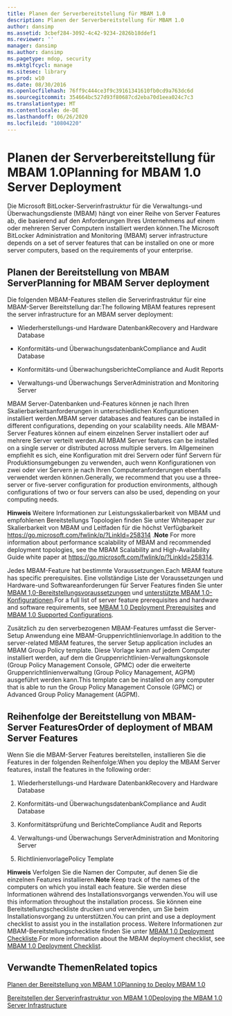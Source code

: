 ```yaml
---
title: Planen der Serverbereitstellung für MBAM 1.0
description: Planen der Serverbereitstellung für MBAM 1.0
author: dansimp
ms.assetid: 3cbef284-3092-4c42-9234-2826b18ddef1
ms.reviewer: ''
manager: dansimp
ms.author: dansimp
ms.pagetype: mdop, security
ms.mktglfcycl: manage
ms.sitesec: library
ms.prod: w10
ms.date: 08/30/2016
ms.openlocfilehash: 76ff9c444ce3f9c39161341610fb0cd9a763dc6d
ms.sourcegitcommit: 354664bc527d93f80687cd2eba70d1eea024c7c3
ms.translationtype: MT
ms.contentlocale: de-DE
ms.lasthandoff: 06/26/2020
ms.locfileid: "10804220"
---
```

# <span data-ttu-id="16929-103">Planen der Serverbereitstellung für MBAM 1.0</span><span class="sxs-lookup"><span data-stu-id="16929-103">Planning for MBAM 1.0 Server Deployment</span></span>


<span data-ttu-id="16929-104">Die Microsoft BitLocker-Serverinfrastruktur für die Verwaltungs-und Überwachungsdienste (MBAM) hängt von einer Reihe von Server Features ab, die basierend auf den Anforderungen Ihres Unternehmens auf einem oder mehreren Server Computern installiert werden können.</span><span class="sxs-lookup"><span data-stu-id="16929-104">The Microsoft BitLocker Administration and Monitoring (MBAM) server infrastructure depends on a set of server features that can be installed on one or more server computers, based on the requirements of your enterprise.</span></span>

## <span data-ttu-id="16929-105">Planen der Bereitstellung von MBAM Server</span><span class="sxs-lookup"><span data-stu-id="16929-105">Planning for MBAM Server deployment</span></span>


<span data-ttu-id="16929-106">Die folgenden MBAM-Features stellen die Serverinfrastruktur für eine MBAM-Server Bereitstellung dar:</span><span class="sxs-lookup"><span data-stu-id="16929-106">The following MBAM features represent the server infrastructure for an MBAM server deployment:</span></span>

-   <span data-ttu-id="16929-107">Wiederherstellungs-und Hardware Datenbank</span><span class="sxs-lookup"><span data-stu-id="16929-107">Recovery and Hardware Database</span></span>

-   <span data-ttu-id="16929-108">Konformitäts-und Überwachungsdatenbank</span><span class="sxs-lookup"><span data-stu-id="16929-108">Compliance and Audit Database</span></span>

-   <span data-ttu-id="16929-109">Konformitäts-und Überwachungsberichte</span><span class="sxs-lookup"><span data-stu-id="16929-109">Compliance and Audit Reports</span></span>

-   <span data-ttu-id="16929-110">Verwaltungs-und Überwachungs Server</span><span class="sxs-lookup"><span data-stu-id="16929-110">Administration and Monitoring Server</span></span>

<span data-ttu-id="16929-111">MBAM Server-Datenbanken und-Features können je nach Ihren Skalierbarkeitsanforderungen in unterschiedlichen Konfigurationen installiert werden.</span><span class="sxs-lookup"><span data-stu-id="16929-111">MBAM server databases and features can be installed in different configurations, depending on your scalability needs.</span></span> <span data-ttu-id="16929-112">Alle MBAM-Server Features können auf einem einzelnen Server installiert oder auf mehrere Server verteilt werden.</span><span class="sxs-lookup"><span data-stu-id="16929-112">All MBAM Server features can be installed on a single server or distributed across multiple servers.</span></span> <span data-ttu-id="16929-113">Im Allgemeinen empfiehlt es sich, eine Konfiguration mit drei Servern oder fünf Servern für Produktionsumgebungen zu verwenden, auch wenn Konfigurationen von zwei oder vier Servern je nach Ihren Computeranforderungen ebenfalls verwendet werden können.</span><span class="sxs-lookup"><span data-stu-id="16929-113">Generally, we recommend that you use a three-server or five-server configuration for production environments, although configurations of two or four servers can also be used, depending on your computing needs.</span></span>

<span data-ttu-id="16929-114">**Hinweis**  Weitere Informationen zur Leistungsskalierbarkeit von MBAM und empfohlenen Bereitstellungs Topologien finden Sie unter Whitepaper zur Skalierbarkeit von MBAM und Leitfaden für die höchst Verfügbarkeit <https://go.microsoft.com/fwlink/p/?LinkId=258314> .</span><span class="sxs-lookup"><span data-stu-id="16929-114">**Note** For more information about performance scalability of MBAM and recommended deployment topologies, see the MBAM Scalability and High-Availability Guide white paper at <https://go.microsoft.com/fwlink/p/?LinkId=258314>.</span></span>

 

<span data-ttu-id="16929-115">Jedes MBAM-Feature hat bestimmte Voraussetzungen.</span><span class="sxs-lookup"><span data-stu-id="16929-115">Each MBAM feature has specific prerequisites.</span></span> <span data-ttu-id="16929-116">Eine vollständige Liste der Voraussetzungen und Hardware-und Softwareanforderungen für Server Features finden Sie unter [MBAM 1,0-Bereitstellungsvoraussetzungen](mbam-10-deployment-prerequisites.md) und [unterstützte MBAM 1,0-Konfigurationen](mbam-10-supported-configurations.md).</span><span class="sxs-lookup"><span data-stu-id="16929-116">For a full list of server feature prerequisites and hardware and software requirements, see [MBAM 1.0 Deployment Prerequisites](mbam-10-deployment-prerequisites.md) and [MBAM 1.0 Supported Configurations](mbam-10-supported-configurations.md).</span></span>

<span data-ttu-id="16929-117">Zusätzlich zu den serverbezogenen MBAM-Features umfasst die Server-Setup Anwendung eine MBAM-Gruppenrichtlinienvorlage.</span><span class="sxs-lookup"><span data-stu-id="16929-117">In addition to the server-related MBAM features, the server Setup application includes an MBAM Group Policy template.</span></span> <span data-ttu-id="16929-118">Diese Vorlage kann auf jedem Computer installiert werden, auf dem die Gruppenrichtlinien-Verwaltungskonsole (Group Policy Management Console, GPMC) oder die erweiterte Gruppenrichtlinienverwaltung (Group Policy Management, AGPM) ausgeführt werden kann.</span><span class="sxs-lookup"><span data-stu-id="16929-118">This template can be installed on any computer that is able to run the Group Policy Management Console (GPMC) or Advanced Group Policy Management (AGPM).</span></span>

## <span data-ttu-id="16929-119">Reihenfolge der Bereitstellung von MBAM-Server Features</span><span class="sxs-lookup"><span data-stu-id="16929-119">Order of deployment of MBAM Server Features</span></span>


<span data-ttu-id="16929-120">Wenn Sie die MBAM-Server Features bereitstellen, installieren Sie die Features in der folgenden Reihenfolge:</span><span class="sxs-lookup"><span data-stu-id="16929-120">When you deploy the MBAM Server features, install the features in the following order:</span></span>

1.  <span data-ttu-id="16929-121">Wiederherstellungs-und Hardware Datenbank</span><span class="sxs-lookup"><span data-stu-id="16929-121">Recovery and Hardware Database</span></span>

2.  <span data-ttu-id="16929-122">Konformitäts-und Überwachungsdatenbank</span><span class="sxs-lookup"><span data-stu-id="16929-122">Compliance and Audit Database</span></span>

3.  <span data-ttu-id="16929-123">Konformitätsprüfung und Berichte</span><span class="sxs-lookup"><span data-stu-id="16929-123">Compliance Audit and Reports</span></span>

4.  <span data-ttu-id="16929-124">Verwaltungs-und Überwachungs Server</span><span class="sxs-lookup"><span data-stu-id="16929-124">Administration and Monitoring Server</span></span>

5.  <span data-ttu-id="16929-125">Richtlinienvorlage</span><span class="sxs-lookup"><span data-stu-id="16929-125">Policy Template</span></span>

<span data-ttu-id="16929-126">**Hinweis**  Verfolgen Sie die Namen der Computer, auf denen Sie die einzelnen Features installieren.</span><span class="sxs-lookup"><span data-stu-id="16929-126">**Note** Keep track of the names of the computers on which you install each feature.</span></span> <span data-ttu-id="16929-127">Sie werden diese Informationen während des Installationsvorgangs verwenden.</span><span class="sxs-lookup"><span data-stu-id="16929-127">You will use this information throughout the installation process.</span></span> <span data-ttu-id="16929-128">Sie können eine Bereitstellungscheckliste drucken und verwenden, um Sie beim Installationsvorgang zu unterstützen.</span><span class="sxs-lookup"><span data-stu-id="16929-128">You can print and use a deployment checklist to assist you in the installation process.</span></span> <span data-ttu-id="16929-129">Weitere Informationen zur MBAM-Bereitstellungscheckliste finden Sie unter [MBAM 1,0 Deployment Checkliste](mbam-10-deployment-checklist.md).</span><span class="sxs-lookup"><span data-stu-id="16929-129">For more information about the MBAM deployment checklist, see [MBAM 1.0 Deployment Checklist](mbam-10-deployment-checklist.md).</span></span>

 

## <span data-ttu-id="16929-130">Verwandte Themen</span><span class="sxs-lookup"><span data-stu-id="16929-130">Related topics</span></span>


[<span data-ttu-id="16929-131">Planen der Bereitstellung von MBAM 1.0</span><span class="sxs-lookup"><span data-stu-id="16929-131">Planning to Deploy MBAM 1.0</span></span>](planning-to-deploy-mbam-10.md)

[<span data-ttu-id="16929-132">Bereitstellen der Serverinfrastruktur von MBAM 1.0</span><span class="sxs-lookup"><span data-stu-id="16929-132">Deploying the MBAM 1.0 Server Infrastructure</span></span>](deploying-the-mbam-10-server-infrastructure.md)

 

 





